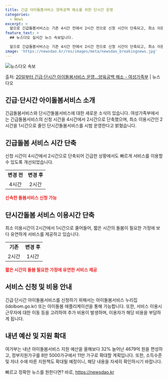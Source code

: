 ```yaml
---
title: 긴급 아이돌봄서비스 양육공백 해소를 위한 단시간 운영
categories:
  - News
excerpt: >
  앞으로 긴급돌봄서비스는 기존 4시간 전에서 2시간 전으로 신청 시간이 단축되고, 최소 이용시간이 기존 2시간…
feature_text: >
  ## 뉴스다오 실시간 뉴스 속보입니다.

  앞으로 긴급돌봄서비스는 기존 4시간 전에서 2시간 전으로 신청 시간이 단축되고, 최소 이용시간이 기존 2시간…
image: 'https://newsdao.kr/res/images/meta/newsdao_breakingnews.jpg'
---
```


![뉴스다오 속보](https://newsdao.kr/res/images/meta/newsdao_breakingnews.jpg)

<p>출처: <a href="https://newsdao.kr/2844" rel="dofollow">20일부터 긴급·단시간 아이돌봄서비스 운영…양육공백 해소 - 여성가족부</a> | 뉴스다오</p>

<h2>긴급·단시간 아이돌봄서비스 소개</h2>

<p data-ke-size="size16">긴급돌봄서비스와 단시간돌봄서비스에 대한 새로운 소식이 있습니다. 여성가족부에서는 긴급돌봄서비스의 신청 시간을 4시간에서 2시간으로 단축했으며, 최소 이용시간인 2시간을 1시간으로 줄인 단시간돌봄서비스를 시범 운영한다고 밝혔습니다.</p>

<h2 data-ke-size="size26">긴급돌봄 서비스 시간 단축</h2>
<p data-ke-size="size16">신청 시간이 4시간에서 2시간으로 단축되어 긴급한 상황에서도 빠르게 서비스를 이용할 수 있도록 개선되었습니다.</p>
<table>
    <tr>
        <td style="text-align: center; height: 17px;"><b>변경 전</b></td>
        <td style="text-align: center; height: 17px;"><b>변경 후</b></td>
    </tr>
    <tr>
        <td style="text-align: center; height: 17px;">4시간</td>
        <td style="text-align: center; height: 17px;">2시간</td>
    </tr>
</table>

<b><span style="color: #ee2323;">신속한 돌봄서비스 신청 가능</span></b>

<h2 data-ke-size="size26">단시간돌봄 서비스 이용시간 단축</h2>
<p data-ke-size="size16">최소 이용시간이 2시간에서 1시간으로 줄어들어, 짧은 시간의 돌봄이 필요한 가정에 보다 유연하게 서비스를 제공하고 있습니다.</p>

<table>
    <tr>
        <td style="text-align: center; height: 17px;"><b>기존</b></td>
        <td style="text-align: center; height: 17px;"><b>변경 후</b></td>
    </tr>
    <tr>
        <td style="text-align: center; height: 17px;">2시간</td>
        <td style="text-align: center; height: 17px;">1시간</td>
    </tr>
</table>

<b><span style="color: #ee2323;">짧은 시간의 돌봄 필요한 가정에 유연한 서비스 제공</span></b>

<h2 data-ke-size="size26">서비스 신청 및 비용 안내</h2>
<p data-ke-size="size16">긴급·단시간 아이돌봄서비스를 신청하기 위해서는 아이돌봄서비스 누리집(idolbom.go.kr) 또는 아이돌봄 애플리케이션을 통해 가능합니다. 또한, 서비스 이용시 근무자에 대한 이동 등을 고려하여 추가 비용이 발생하며, 이용자가 해당 비용을 부담하게 됩니다.</p>

<h2 data-ke-size="size26">내년 예산 및 지원 확대</h2>
<p data-ke-size="size16">여가부는 내년 아이돌봄서비스 지원 예산을 올해보다 32% 늘어난 4679억 원을 편성하고, 정부지원가구를 8만 5000가구에서 11만 가구로 확대할 계획입니다. 또한, 소득수준 및 자녀 수에 따른 지원책도 확대될 예정이니, 해당 내용을 자세히 확인하시기 바랍니다.</p>

<p data-ke-size="size16"></p> 

빠르고 정확한 뉴스를 원한다면? 바로, <a href="https://newsdao.kr" rel="dofollow">https://newsdao.kr</a>


    
